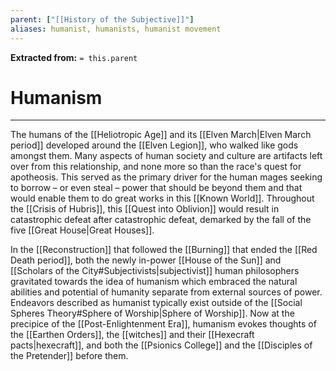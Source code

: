 ```yaml
---
parent: ["[[History of the Subjective]]"]
aliases: humanist, humanists, humanist movement
---
```

**Extracted from:** `= this.parent`
# Humanism

---

The humans of the [[Heliotropic Age]] and its [[Elven March|Elven March period]] developed around the [[Elven Legion]], who walked like gods amongst them. Many aspects of human society and culture are artifacts left over from this relationship, and none more so than the race's quest for apotheosis. This served as the primary driver for the human mages seeking to borrow – or even steal – power that should be beyond them and that would enable them to do great works in this [[Known World]]. Throughout the [[Crisis of Hubris]], this [[Quest into Oblivion]] would result in catastrophic defeat after catastrophic defeat, demarked by the fall of the five [[Great House|Great Houses]].

In the [[Reconstruction]] that followed the [[Burning]] that ended the [[Red Death period]], both the newly in-power [[House of the Sun]] and [[Scholars of the City#Subjectivists|subjectivist]] human philosophers gravitated towards the idea of humanism which embraced the natural abilities and potential of humanity separate from external sources of power. Endeavors described as humanist typically exist outside of the [[Social Spheres Theory#Sphere of Worship|Sphere of Worship]]. Now at the precipice of the [[Post-Enlightenment Era]], humanism evokes thoughts of the [[Earthen Orders]], the [[witches]] and their [[Hexecraft pacts|hexecraft]], and both the [[Psionics College]] and the [[Disciples of the Pretender]] before them.